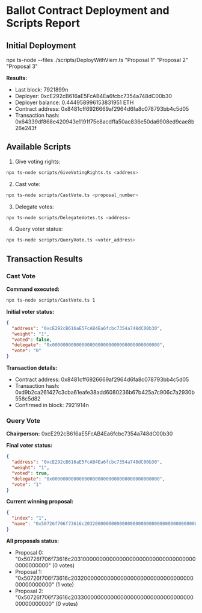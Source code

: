 # Ballot Contract Deployment and Scripts Report

## Initial Deployment

npx ts-node --files ./scripts/DeployWithViem.ts "Proposal 1" "Proposal 2" "Proposal 3"

**Results:**
- Last block: 7921899n
- Deployer: 0xcE292cB616aE5FcAB4Ea6fcbc7354a748dC00b30
- Deployer balance: 0.444958996153831951 ETH
- Contract address: 0x8481cff6926669af2964d6fa8c078793bb4c5d05
- Transaction hash: 0x64339df868e420943e1191f75e8acdffa50ac836e50da6908ed9cae8b26e243f

## Available Scripts

1. Give voting rights:
```bash
npx ts-node scripts/GiveVotingRights.ts <address>
```

2. Cast vote:
```bash
npx ts-node scripts/CastVote.ts <proposal_number>
```

3. Delegate votes:
```bash
npx ts-node scripts/DelegateVotes.ts <address>
```

4. Query voter status:
```bash
npx ts-node scripts/QueryVote.ts <voter_address>
```

## Transaction Results

### Cast Vote 
**Command executed:**
```bash
npx ts-node scripts/CastVote.ts 1
```

**Initial voter status:**
```json
{
  "address": "0xcE292cB616aE5FcAB4Ea6fcbc7354a748dC00b30",
  "weight": "1",
  "voted": false,
  "delegate": "0x0000000000000000000000000000000000000000",
  "vote": "0"
}
```

**Transaction details:**
- Contract address: 0x8481cff6926669af2964d6fa8c078793bb4c5d05
- Transaction hash: 0xd9b2ca261427c3cba61eafe38add6080236b67b425a7c906c7a2930b558c5d82
- Confirmed in block: 7921914n

### Query Vote
**Chairperson:** 0xcE292cB616aE5FcAB4Ea6fcbc7354a748dC00b30

**Final voter status:**
```json
{
  "address": "0xcE292cB616aE5FcAB4Ea6fcbc7354a748dC00b30",
  "weight": "1",
  "voted": true,
  "delegate": "0x0000000000000000000000000000000000000000",
  "vote": "1"
}
```

**Current winning proposal:**
```json
{
  "index": "1",
  "name": "0x50726f706f73616c203200000000000000000000000000000000000000000000"
}
```

**All proposals status:**
- Proposal 0: "0x50726f706f73616c203100000000000000000000000000000000000000000000" (0 votes)
- Proposal 1: "0x50726f706f73616c203200000000000000000000000000000000000000000000" (1 vote)
- Proposal 2: "0x50726f706f73616c203300000000000000000000000000000000000000000000" (0 votes)
